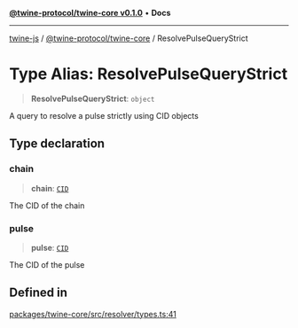 [**@twine-protocol/twine-core v0.1.0**](../README.md) • **Docs**

***

[twine-js](../../../README.md) / [@twine-protocol/twine-core](../README.md) / ResolvePulseQueryStrict

# Type Alias: ResolvePulseQueryStrict

> **ResolvePulseQueryStrict**: `object`

A query to resolve a pulse strictly using CID objects

## Type declaration

### chain

> **chain**: [`CID`](../classes/CID.md)

The CID of the chain

### pulse

> **pulse**: [`CID`](../classes/CID.md)

The CID of the pulse

## Defined in

[packages/twine-core/src/resolver/types.ts:41](https://github.com/twine-protocol/twine-js/blob/bc5370ff2573a6e5e5c7a912acc672967ce4c5db/packages/twine-core/src/resolver/types.ts#L41)
